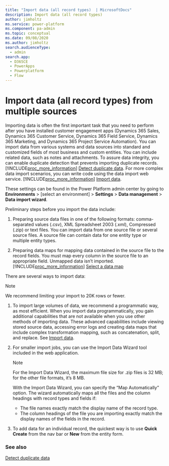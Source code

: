 ```yaml
---
title: "Import data (all record types)  | MicrosoftDocs"
description: Import data (all record types) 
author: jimholtz
ms.service: power-platform
ms.component: pa-admin
ms.topic: conceptual
ms.date: 09/08/2020
ms.author: jimholtz 
search.audienceType: 
  - admin
search.app:
  - D365CE
  - PowerApps
  - Powerplatform
  - Flow
---
```


# Import data (all record types) from multiple sources

Importing data is often the first important task that you need to perform after you have installed customer engagement apps (Dynamics 365 Sales, Dynamics 365 Customer Service, Dynamics 365 Field Service, Dynamics 365 Marketing, and Dynamics 365 Project Service Automation). You can import data from various systems and data sources into standard and customized fields of most business and custom entities. You can include related data, such as notes and attachments. To assure data integrity, you can enable duplicate detection that prevents importing duplicate records. [!INCLUDE[proc_more_information](../includes/proc-more-information.md)] [Detect duplicate data](detect-duplicate-data.md). For more complex data import scenarios, you can write code using the data import web service. [!INCLUDE[proc_more_information](../includes/proc-more-information.md)] [Import data](https://docs.microsoft.com/powerapps/developer/common-data-service/import-data).

These settings can be found in the Power Platform admin center by going to **Environments** > [select an environment] > **Settings** > **Data management** > **Data import wizard**.
  
 Preliminary steps before you import the data include:  
  
1. Preparing source data files in one of the following formats: comma-separated values (.csv), XML Spreadsheet 2003 (.xml), Compressed (.zip) or text files. You can import data from one source file or several source files. A source file can contain data for one entity type or multiple entity types.  
  
2. Preparing data maps for mapping data contained in the source file to the record fields. You must map every column in the source file to an appropriate field. Unmapped data isn’t imported. [!INCLUDE[proc_more_information](../includes/proc-more-information.md)] [Select a data map](select-data-map.md)  
  
There are several ways to import data:  

> [!NOTE]
> We recommend limiting your import to 20K rows or fewer.
  
1. To import large volumes of data, we recommend a programmatic way, as most efficient. When you import data programmatically, you gain additional capabilities that are not available when you use other methods of importing data. These advanced capabilities include viewing stored source data, accessing error logs and creating data maps that include complex transformation mapping, such as concatenation, split, and replace. See [Import data](https://docs.microsoft.com/powerapps/developer/common-data-service/import-data).
  
2. For smaller import jobs, you can use the Import Data Wizard tool included in the web application. 
  
   > [!NOTE]
   >  For the Import Data Wizard, the maximum file size for .zip files is 32 MB; for the other file formats, it’s 8 MB.  
   > 
   >  With the Import Data Wizard, you can specify the “Map Automatically” option. The wizard automatically maps all the files and the column headings with record types and fields if:  
   > 
   > - The file names exactly match the display name of the record type.  
   > -   The column headings of the file you are importing exactly match the display names of the fields in the record.  
  
3. To add data for an individual record, the quickest way is to use **Quick Create** from the nav bar or **New** from the entity form.  
  
### See also  
 [Detect duplicate data](detect-duplicate-data.md)
